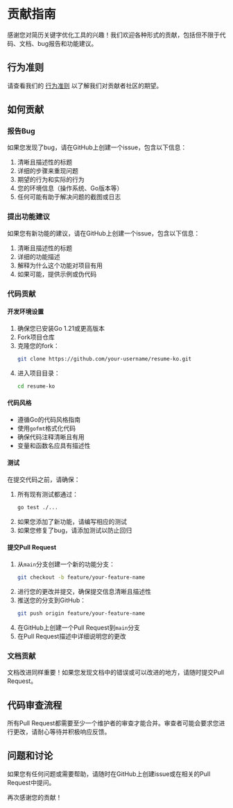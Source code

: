 # 贡献指南

感谢您对简历关键字优化工具的兴趣！我们欢迎各种形式的贡献，包括但不限于代码、文档、bug报告和功能建议。

## 行为准则

请查看我们的 [行为准则](CODE_OF_CONDUCT.md) 以了解我们对贡献者社区的期望。

## 如何贡献

### 报告Bug

如果您发现了bug，请在GitHub上创建一个issue，包含以下信息：

1. 清晰且描述性的标题
2. 详细的步骤来重现问题
3. 期望的行为和实际的行为
4. 您的环境信息（操作系统、Go版本等）
5. 任何可能有助于解决问题的截图或日志

### 提出功能建议

如果您有新功能的建议，请在GitHub上创建一个issue，包含以下信息：

1. 清晰且描述性的标题
2. 详细的功能描述
3. 解释为什么这个功能对项目有用
4. 如果可能，提供示例或伪代码

### 代码贡献

#### 开发环境设置

1. 确保您已安装Go 1.21或更高版本
2. Fork项目仓库
3. 克隆您的fork：
   ```bash
   git clone https://github.com/your-username/resume-ko.git
   ```
4. 进入项目目录：
   ```bash
   cd resume-ko
   ```

#### 代码风格

- 遵循Go的代码风格指南
- 使用`gofmt`格式化代码
- 确保代码注释清晰且有用
- 变量和函数名应具有描述性

#### 测试

在提交代码之前，请确保：

1. 所有现有测试都通过：
   ```bash
   go test ./...
   ```
2. 如果您添加了新功能，请编写相应的测试
3. 如果您修复了bug，请添加测试以防止回归

#### 提交Pull Request

1. 从`main`分支创建一个新的功能分支：
   ```bash
   git checkout -b feature/your-feature-name
   ```
2. 进行您的更改并提交，确保提交信息清晰且描述性
3. 推送您的分支到GitHub：
   ```bash
   git push origin feature/your-feature-name
   ```
4. 在GitHub上创建一个Pull Request到`main`分支
5. 在Pull Request描述中详细说明您的更改

### 文档贡献

文档改进同样重要！如果您发现文档中的错误或可以改进的地方，请随时提交Pull Request。

## 代码审查流程

所有Pull Request都需要至少一个维护者的审查才能合并。审查者可能会要求您进行更改，请耐心等待并积极响应反馈。

## 问题和讨论

如果您有任何问题或需要帮助，请随时在GitHub上创建issue或在相关的Pull Request中提问。

再次感谢您的贡献！